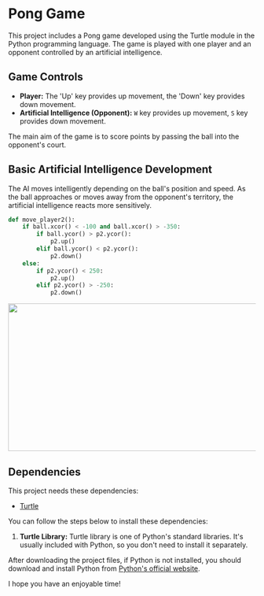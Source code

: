 # Pong Game

This project includes a Pong game developed using the Turtle module in the Python programming language. The game is played with one player and an opponent controlled by an artificial intelligence.

## Game Controls

- **Player:** The 'Up' key provides up movement, the 'Down' key provides down movement.
- **Artificial Intelligence (Opponent):** `W` key provides up movement, `S` key provides down movement.

The main aim of the game is to score points by passing the ball into the opponent's court.

## Basic Artificial Intelligence Development

The AI ​​moves intelligently depending on the ball's position and speed. As the ball approaches or moves away from the opponent's territory, the artificial intelligence reacts more sensitively.

```python
def move_player2():
    if ball.xcor() < -100 and ball.xcor() > -350:
        if ball.ycor() > p2.ycor():
            p2.up()
        elif ball.ycor() < p2.ycor():
            p2.down()
    else:
        if p2.ycor() < 250:
            p2.up()
        elif p2.ycor() > -250:
            p2.down()
```
<img src="img/img1.PNG" width=600 height=300></img> 
## Dependencies

This project needs these dependencies:

- [Turtle](https://docs.python.org/3/library/turtle.html)

You can follow the steps below to install these dependencies:

1. **Turtle Library:** Turtle library is one of Python's standard libraries. It's usually included with Python, so you don't need to install it separately.

After downloading the project files, if Python is not installed, you should download and install Python from [Python's official website](https://www.python.org/downloads/).

I hope you have an enjoyable time!
